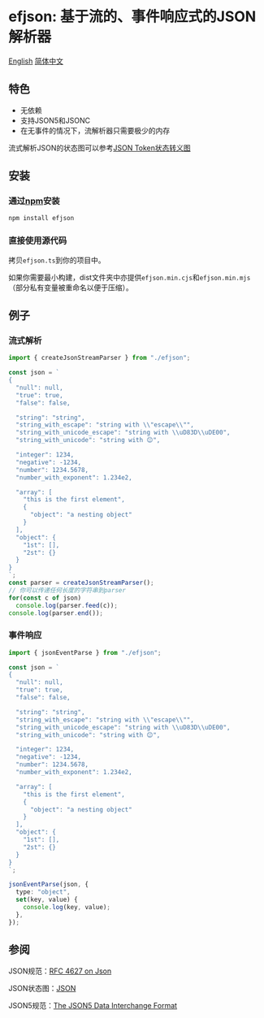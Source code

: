 #  efjson: 基于流的、事件响应式的JSON解析器

[English](./README.md) [简体中文](./README_zh_CN.md)

## 特色

- 无依赖
- 支持JSON5和JSONC
- 在无事件的情况下，流解析器只需要极少的内存

流式解析JSON的状态图可以参考[JSON Token状态转义图](./doc/stream_token/README.md)

## 安装

### 通过[npm](https://npmjs.org/)安装

```sh
npm install efjson
```

### 直接使用源代码

拷贝`efjson.ts`到你的项目中。

如果你需要最小构建，dist文件夹中亦提供`efjson.min.cjs`和`efjson.min.mjs`（部分私有变量被重命名以便于压缩）。

## 例子

### 流式解析

```ts
import { createJsonStreamParser } from "./efjson";

const json = `
{
  "null": null,
  "true": true,
  "false": false,

  "string": "string",
  "string_with_escape": "string with \\"escape\\"",
  "string_with_unicode_escape": "string with \\uD83D\\uDE00",
  "string_with_unicode": "string with 😊",

  "integer": 1234,
  "negative": -1234,
  "number": 1234.5678,
  "number_with_exponent": 1.234e2,

  "array": [
    "this is the first element",
    {
      "object": "a nesting object"
    }
  ],
  "object": {
    "1st": [],
    "2st": {}
  }
}
`;
const parser = createJsonStreamParser();
// 你可以传递任何长度的字符串到parser
for(const c of json) 
  console.log(parser.feed(c));
console.log(parser.end());
```

### 事件响应

```ts
import { jsonEventParse } from "./efjson";

const json = `
{
  "null": null,
  "true": true,
  "false": false,

  "string": "string",
  "string_with_escape": "string with \\"escape\\"",
  "string_with_unicode_escape": "string with \\uD83D\\uDE00",
  "string_with_unicode": "string with 😊",

  "integer": 1234,
  "negative": -1234,
  "number": 1234.5678,
  "number_with_exponent": 1.234e2,

  "array": [
    "this is the first element",
    {
      "object": "a nesting object"
    }
  ],
  "object": {
    "1st": [],
    "2st": {}
  }
}
`;

jsonEventParse(json, {
  type: "object",
  set(key, value) {
    console.log(key, value);
  },
});

```

## 参阅

JSON规范：[RFC 4627 on Json](https://www.ietf.org/rfc/rfc4627.txt)

JSON状态图：[JSON](https://www.json.org/)

JSON5规范：[The JSON5 Data Interchange Format](https://spec.json5.org/)
